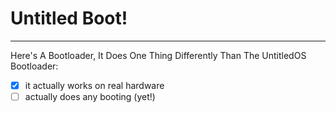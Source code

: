 # **Untitled Boot!**
-------------------------
Here's A Bootloader, It Does One Thing Differently Than The UntitledOS Bootloader:
- [x] it actually works on real hardware
- [ ] actually does any booting (yet!)
